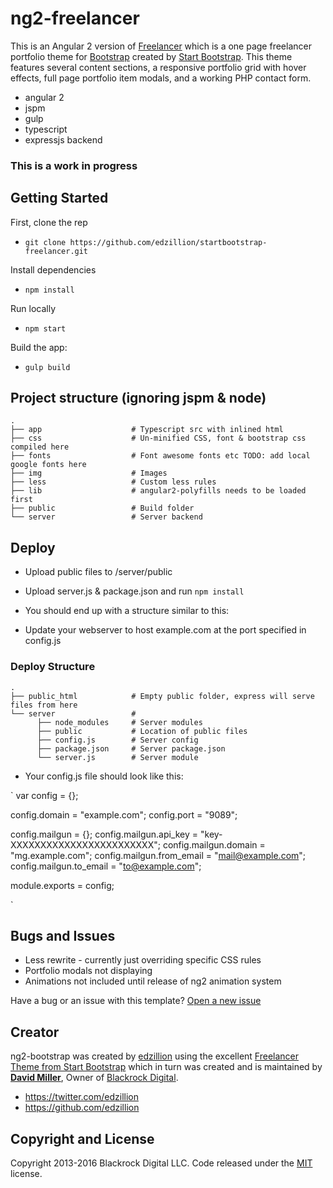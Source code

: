 # ng2-freelancer

This is an Angular 2 version of [Freelancer](http://startbootstrap.com/template-overviews/freelancer/) which is a one page freelancer portfolio theme for [Bootstrap](http://getbootstrap.com/) created by [Start Bootstrap](http://startbootstrap.com/). This theme features several content sections, a responsive portfolio grid with hover effects, full page portfolio item modals, and a working PHP contact form.

* angular 2
* jspm
* gulp
* typescript
* expressjs backend

### This is a work in progress



## Getting Started

First, clone the rep
* `git clone https://github.com/edzillion/startbootstrap-freelancer.git`

Install dependencies
* `npm install`

Run locally
* `npm start`

Build the app:
* `gulp build`

## Project structure (ignoring jspm & node)

    .
    ├── app                    # Typescript src with inlined html
    ├── css                    # Un-minified CSS, font & bootstrap css compiled here
    ├── fonts                  # Font awesome fonts etc TODO: add local google fonts here
    ├── img                    # Images
    ├── less                   # Custom less rules
    ├── lib                    # angular2-polyfills needs to be loaded first
    ├── public                 # Build folder
    └── server                 # Server backend


## Deploy

* Upload public files to /server/public

* Upload server.js & package.json and run `npm install`

* You should end up with a structure similar to this:

* Update your webserver to host example.com at the port specified in config.js

### Deploy Structure

    .
    ├── public_html            # Empty public folder, express will serve files from here
    └── server                 #
          ├── node_modules     # Server modules
          ├── public           # Location of public files
          ├── config.js        # Server config
          ├── package.json     # Server package.json
          └── server.js        # Server module

* Your config.js file should look like this:

`
var config = {};

config.domain = "example.com";
config.port = "9089";

config.mailgun = {};
config.mailgun.api_key = "key-XXXXXXXXXXXXXXXXXXXXXXXX";
config.mailgun.domain = "mg.example.com";
config.mailgun.from_email = "mail@example.com";
config.mailgun.to_email = "to@example.com";

module.exports = config;

`

## Bugs and Issues

* Less rewrite - currently just overriding specific CSS rules
* Portfolio modals not displaying
* Animations not included until release of ng2 animation system

Have a bug or an issue with this template? [Open a new issue](https://github.com/edzillion/startbootstrap-freelancer/issues)

## Creator

ng2-bootstrap was created by [edzillion](https://github.com/edzillion) using the excellent [Freelancer Theme from Start Bootstrap](http://startbootstrap.com/template-overviews/freelancer/) which in turn was created and is maintained by **[David Miller](http://davidmiller.io/)**, Owner of [Blackrock Digital](http://blackrockdigital.io/).

* https://twitter.com/edzillion
* https://github.com/edzillion


## Copyright and License

Copyright 2013-2016 Blackrock Digital LLC. Code released under the [MIT](https://github.com/edzillion/startbootstrap-freelancer/blob/gh-pages/LICENSE) license.
